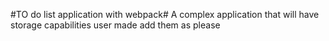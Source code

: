 #TO do list application with webpack#
A complex application that will have storage capabilities
user made add them as please